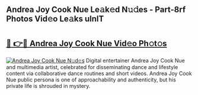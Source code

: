 ## Andrea Joy Cook Nue Le𝚊k𝚎d N𝚞𝚍es - Part-8rf Photos Vid𝚎o Le𝚊ks ulnlT

# <h2><a href="http://fb9ob2.evod.top/?m=Andrea+Joy+Cook+Nue">🔗 👉🔴 Andrea Joy Cook Nue Vid𝚎o Ph𝚘t𝚘s</a></h2>

[![Andrea Joy Cook Nue N𝚞d𝚎s](https://i.imgur.com/8V9OHl7.gif)](http://fb9ob2.evod.top/?m=Andrea+Joy+Cook+Nue)
Digital entertainer Andrea Joy Cook Nue and multimedia artist, celebrated for disseminating dance and lifestyle content via collaborative dance routines and short videos. Andrea Joy Cook Nue public persona is one of approachability and authenticity, but his private life is shrouded in mystery. 
